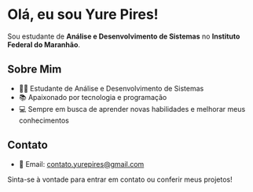 
# Olá, eu sou Yure Pires!

Sou estudante de **Análise e Desenvolvimento de Sistemas** no **Instituto Federal do Maranhão**.

## Sobre Mim

- 👨‍🎓 Estudante de Análise e Desenvolvimento de Sistemas
- 📚 Apaixonado por tecnologia e programação
- 💻 Sempre em busca de aprender novas habilidades e melhorar meus conhecimentos

## Contato

- 📧 Email: [contato.yurepires@gmail.com](mailto:contato.yurepires@gmail.com)

Sinta-se à vontade para entrar em contato ou conferir meus projetos!
